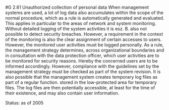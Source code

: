 #G 2.61 Unauthorized collection of personal data
When management systems are used, a lot of log data also accumulates within the scope of the normal procedure, which as a rule is automatically generated and evaluated. This applies in particular to the areas of network and system monitoring. Without detailed logging of the system activities it is esz. B. also not possible to detect security breaches. However, a requirement in the context of the monitoring is also the clear assignment of certain accesses to users. However, the monitored user activities must be logged personally. As a rule, the management strategy determines, across organizational boundaries and in consultation with the data protection officer, which user activities are to be monitored for security reasons. Hereby the concerned users are to be informed accordingly. However, compliance with the guidelines set by the management strategy must be checked as part of the system revision. It is also possible that the management system creates temporary log files as part of a regular function. stored in the low-protected area for temporary files. The log files are then potentially accessible, at least for the time of their existence, and may also contain user information.

Status: as of 2005



